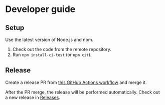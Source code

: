 # Developer guide

## Setup

Use the latest version of Node.js and npm.

1. Check out the code from the remote repository.
2. Run `npm install-ci-test` (or `npm cit`).

## Release

Create a release PR from [this GitHub Actions workflow](https://github.com/stylelint/changelog-to-github-release-action/blob/main/.github/workflows/create-release-pr.yml) and merge it.

After the PR merge, the release will be performed automatically. Check out a new release in [Releases](https://github.com/stylelint/changelog-to-github-release-action/releases).
